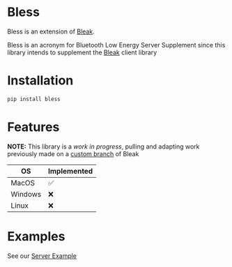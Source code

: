 # Bless

Bless is an extension of [Bleak](https://github.com/hbldh/bleak). 

Bless is an acronym for Bluetooth Low Energy Server Supplement since this
library intends to supplement the [Bleak](https://github.com/hbldh/bleak)
client library

# Installation

```bash
pip install bless
```

# Features

**NOTE:** This library is a *work in progress*, pulling and adapting work previously made
on a [custom branch](https://github.com/kevincar/bleak/tree/server) of Bleak

|OS|Implemented|
|--|---------|
|MacOS|✅|
|Windows|❌|
|Linux|❌|

# Examples

See our [Server
Example](https://github.com/kevincar/bless/blob/master/examples/server.py)
